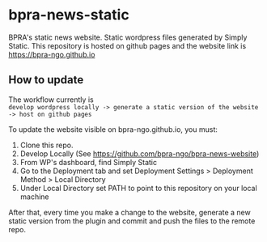 # bpra-news-static
BPRA's static news website. Static wordpress files generated by Simply Static.
This repository is hosted on github pages and the website link is https://bpra-ngo.github.io

## How to update
The workflow currently is <br>
```develop wordpress locally -> generate a static version of the website -> host on github pages```

To update the website visible on bpra-ngo.github.io, you must:
1. Clone this repo.
2. Develop Locally (See https://github.com/bpra-ngo/bpra-news-website)
3. From WP's dashboard, find Simply Static
4. Go to the Deployment tab and set Deployment Settings > Deployment Method > Local Directory
5. Under Local Directory set PATH to point to this repository on your local machine

After that, every time you make a change to the website, generate a new static version from the plugin and commit and push the files to the remote repo.
